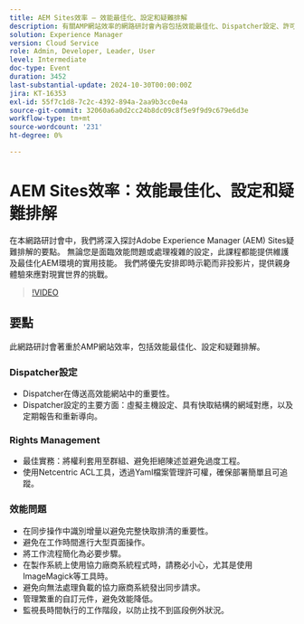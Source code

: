 ```yaml
---
title: AEM Sites效率 — 效能最佳化、設定和疑難排解
description: 有關AMP網站效率的網路研討會內容包括效能最佳化、Dispatcher設定、許可權管理最佳實務，以及解決效能問題的策略。
solution: Experience Manager
version: Cloud Service
role: Admin, Developer, Leader, User
level: Intermediate
doc-type: Event
duration: 3452
last-substantial-update: 2024-10-30T00:00:00Z
jira: KT-16353
exl-id: 55f7c1d8-7c2c-4392-894a-2aa9b3cc0e4a
source-git-commit: 32060a6a0d2cc24b8dc09c8f5e9f9d9c679e6d3e
workflow-type: tm+mt
source-wordcount: '231'
ht-degree: 0%

---
```


# AEM Sites效率：效能最佳化、設定和疑難排解

在本網路研討會中，我們將深入探討Adobe Experience Manager (AEM) Sites疑難排解的要點。 無論您是面臨效能問題或處理複雜的設定，此課程都能提供維護及最佳化AEM環境的實用技能。 我們將優先安排即時示範而非投影片，提供親身體驗來應對現實世界的挑戰&#x200B;。

>[!VIDEO](https://video.tv.adobe.com/v/3435114/?learn=on)

## 要點

此網路研討會著重於AMP網站效率，包括效能最佳化、設定和疑難排解。

### Dispatcher設定

* Dispatcher在傳送高效能網站中的重要性。
* Dispatcher設定的主要方面：虛擬主機設定、具有快取結構的網域對應，以及定期報告和重新導向。

### Rights Management

* 最佳實務：將權利套用至群組、避免拒絕陳述並避免過度工程。
* 使用Netcentric ACL工具，透過Yaml檔案管理許可權，確保部署簡單且可追蹤。

### 效能問題

* 在同步操作中識別增量以避免完整快取排清的重要性。
* 避免在工作時間進行大型頁面操作。
* 將工作流程簡化為必要步驟。
* 在製作系統上使用協力廠商系統程式時，請務必小心，尤其是使用ImageMagick等工具時。
* 避免向無法處理負載的協力廠商系統發出同步請求。
* 管理繁重的自訂元件，避免效能降低。
* 監視長時間執行的工作階段，以防止找不到區段例外狀況。
